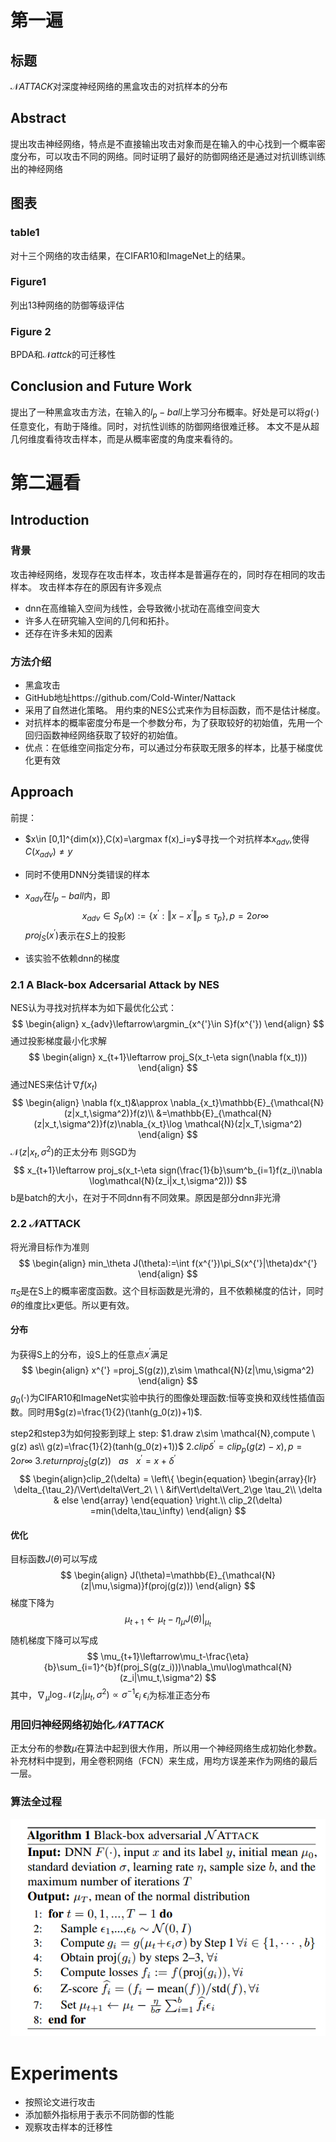 # 第一遍
## 标题
 $\mathcal{N}ATTACK$对深度神经网络的黑盒攻击的对抗样本的分布
## Abstract 
提出攻击神经网络，特点是不直接输出攻击对象而是在输入的中心找到一个概率密度分布，可以攻击不同的网络。同时证明了最好的防御网络还是通过对抗训练训练出的神经网络
## 图表
### table1
对十三个网络的攻击结果，在CIFAR10和ImageNet上的结果。
### Figure1
列出13种网络的防御等级评估
### Figure 2
BPDA和$\mathcal{N}attck$的可迁移性
## Conclusion and Future Work
提出了一种黑盒攻击方法，在输入的$l_p-ball$上学习分布概率。好处是可以将$g(\cdot)$任意变化，有助于降维。同时，对抗性训练的防御网络很难迁移。
本文不是从超几何维度看待攻击样本，而是从概率密度的角度来看待的。
# 第二遍看
## Introduction
### 背景
攻击神经网络，发现存在攻击样本，攻击样本是普遍存在的，同时存在相同的攻击样本。
攻击样本存在的原因有许多观点
- dnn在高维输入空间为线性，会导致微小扰动在高维空间变大
- 许多人在研究输入空间的几何和拓扑。
- 还存在许多未知的因素
### 方法介绍
- 黑盒攻击
- GitHub地址https://github.com/Cold-Winter/Nattack
- 采用了自然进化策略。
    用约束的NES公式来作为目标函数，而不是估计梯度。
- 对抗样本的概率密度分布是一个参数分布，为了获取较好的初始值，先用一个回归函数神经网络获取了较好的初始值。
- 优点：在低维空间指定分布，可以通过分布获取无限多的样本，比基于梯度优化更有效
## Approach
前提：
- $x\in [0,1]^{dim(x)},C(x)=\argmax f(x)_i=y$寻找一个对抗样本$x_{adv}$,使得$C(x_{adv})\neq y$
- 同时不使用DNN分类错误的样本
- $x_{adv}$在$l_p-ball$内，即
$$
    x_{adv}\in S_p(x):=\{x^{'}:\Vert x-x^{'}\Vert_p\leq \tau_p\},p=2 or \infty
$$
$proj_S(x^{'})$表示在$S$上的投影

- 该实验不依赖dnn的梯度
### 2.1 A Black-box Adcersarial Attack by NES
NES认为寻找对抗样本为如下最优化公式：
$$
\begin{align}
    x_{adv}\leftarrow\argmin_{x^{'}\in S}f(x^{'})
\end{align}
$$
通过投影梯度最小化求解
$$
\begin{align}
    x_{t+1}\leftarrow proj_S(x_t-\eta sign(\nabla f(x_t)))
\end{align}
$$
通过NES来估计$\nabla f(x_t)$
$$
\begin{align}
    \nabla f(x_t)&\approx \nabla_{x_t}\mathbb{E}_{\mathcal{N}(z|x_t,\sigma^2)}f(z)\\
    &=\mathbb{E}_{\mathcal{N}(z|x_t,\sigma^2)}f(z)\nabla_{x_t}\log \mathcal{N}(z|x_T,\sigma^2)
\end{align}
$$
$\mathcal{N}(z|x_t,\sigma^2)$的正太分布
则SGD为
$$
    x_{t+1}\leftarrow proj_s(x_t-\eta sign(\frac{1}{b}\sum^b_{i=1}f(z_i)\nabla \log\mathcal{N}(z_i|x_t,\sigma^2)))
$$
b是batch的大小，在对于不同dnn有不同效果。原因是部分dnn非光滑
### 2.2 $\mathcal{N}$ATTACK
将光滑目标作为准则
$$
\begin{align}
    min_\theta J(\theta):=\int f(x^{'})\pi_S(x^{'}|\theta)dx^{'}
\end{align}
$$
$\pi_S$是在S上的概率密度函数。这个目标函数是光滑的，且不依赖梯度的估计，同时$\theta$的维度比x更低。所以更有效。
#### 分布
为获得S上的分布，设S上的任意点$x^{'}$满足
$$
\begin{align}
    x^{'} =proj_S(g(z)),z\sim \mathcal{N}(z|\mu,\sigma^2)
\end{align}
$$
$g_0(\cdot)$为CIFAR10和ImageNet实验中执行的图像处理函数:恒等变换和双线性插值函数。同时用$g(z)=\frac{1}{2}(\tanh(g_0(z))+1)$.

step2和step3为如何投影到球上
step:
$1.draw z\sim \mathcal{N},compute \ g(z) as\\
    g(z)=\frac{1}{2}(tanh(g_0(z)+1))$
$2.clip \delta^{'}=clip_p(g(z)-x),p=2or\infty$
$3.return proj_S(g(z))\ \ \ as\ \ \  x^{'}=x+\delta^{'}$
$$
\begin{align}clip_2(\delta) =
\left\{
    \begin{equation}
        \begin{array}{lr}
         \delta_{\tau_2}/\Vert\delta\Vert_2\ \ \ &if\Vert\delta\Vert_2\ge \tau_2\\
         \delta   & else
        \end{array}
    \end{equation}
\right.\\
clip_2(\delta) =min(\delta,\tau_\infty)
\end{align}
$$

#### 优化

目标函数$J(\theta)$可以写成$$
\begin{align}
    J(\theta)=\mathbb{E}_{\mathcal{N}(z|\mu,\sigma)}f(proj(g(z)))
\end{align}
$$
梯度下降为
$$
    \mu_{t+1}\leftarrow\mu_t-\eta_{\mu}J(\theta)|_{\mu_t}
$$
随机梯度下降可以写成
$$
    \mu_{t+1}\leftarrow\mu_t-\frac{\eta}{b}\sum_{i=1}^{b}f(proj_S(g(z_i)))\nabla_\mu\log\mathcal{N}(z_i|\mu_t,\sigma^2)
$$
其中，$\nabla_\mu\log\mathcal{N}(z_i|\mu_t,\sigma^2)\propto\sigma^{-1}\epsilon_i$
$\epsilon_i$为标准正态分布

### 用回归神经网络初始化$\mathcal{N}ATTACK$ 

正太分布的参数$\mu$在算法中起到很大作用，所以用一个神经网络生成初始化参数。
补充材料中提到，用全卷积网络（FCN）来生成，用均方误差来作为网络的最后一层。
### 算法全过程
![算法流程图](./../picture/1905/1.png)

# Experiments
- 按照论文进行攻击
- 添加额外指标用于表示不同防御的性能
- 观察攻击样本的迁移性
